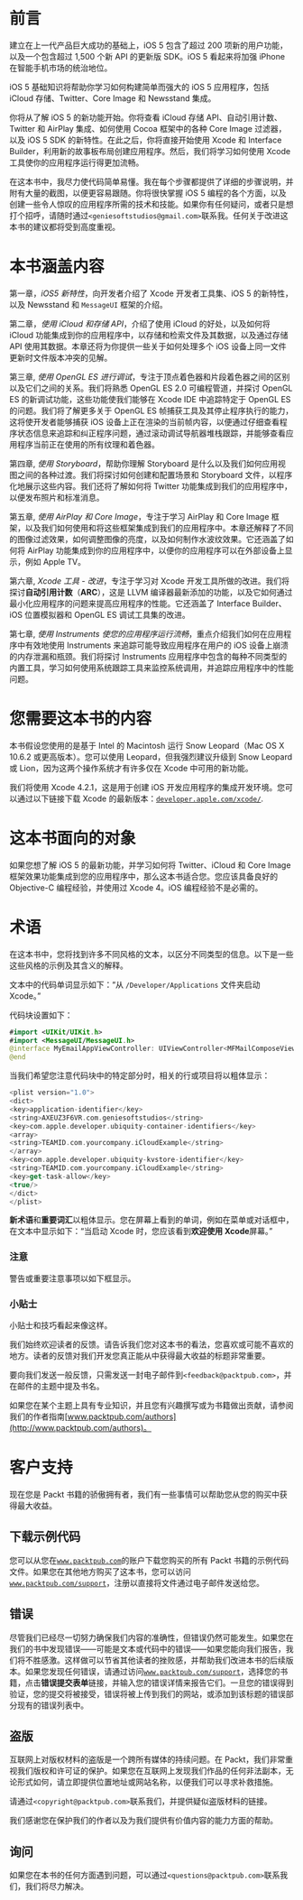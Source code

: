 # 前言

建立在上一代产品巨大成功的基础上，iOS 5 包含了超过 200 项新的用户功能，以及一个包含超过 1,500 个新 API 的更新版 SDK。iOS 5 看起来将加强 iPhone 在智能手机市场的统治地位。

iOS 5 基础知识将帮助你学习如何构建简单而强大的 iOS 5 应用程序，包括 iCloud 存储、Twitter、Core Image 和 Newsstand 集成。

你将从了解 iOS 5 的新功能开始。你将查看 iCloud 存储 API、自动引用计数、Twitter 和 AirPlay 集成、如何使用 Cocoa 框架中的各种 Core Image 过滤器，以及 iOS 5 SDK 的新特性。在此之后，你将直接开始使用 Xcode 和 Interface Builder，利用新的故事板布局创建应用程序。然后，我们将学习如何使用 Xcode 工具使你的应用程序运行得更加流畅。

在这本书中，我尽力使代码简单易懂。我在每个步骤都提供了详细的步骤说明，并附有大量的截图，以便更容易跟随。你将很快掌握 iOS 5 编程的各个方面，以及创建一些令人惊叹的应用程序所需的技术和技能。如果你有任何疑问，或者只是想打个招呼，请随时通过`<geniesoftstudios@gmail.com>`联系我。任何关于改进这本书的建议都将受到高度重视。

# 本书涵盖内容

第一章，*iOS5 新特性*，向开发者介绍了 Xcode 开发者工具集、iOS 5 的新特性，以及 Newsstand 和 `MessageUI` 框架的介绍。

第二章，*使用 iCloud 和存储 API*，介绍了使用 iCloud 的好处，以及如何将 iCloud 功能集成到你的应用程序中，以存储和检索文件及其数据，以及通过存储 API 使用其数据。本章还将为你提供一些关于如何处理多个 iOS 设备上同一文件更新时文件版本冲突的见解。

第三章, *使用 OpenGL ES 进行调试*，专注于顶点着色器和片段着色器之间的区别以及它们之间的关系。我们将熟悉 OpenGL ES 2.0 可编程管道，并探讨 OpenGL ES 的新调试功能，这些功能使我们能够在 Xcode IDE 中追踪特定于 OpenGL ES 的问题。我们将了解更多关于 OpenGL ES 帧捕获工具及其停止程序执行的能力，这将使开发者能够捕获 iOS 设备上正在渲染的当前帧内容，以便通过仔细查看程序状态信息来追踪和纠正程序问题，通过滚动调试导航器堆栈跟踪，并能够查看应用程序当前正在使用的所有纹理和着色器。

第四章, *使用 Storyboard*，帮助你理解 Storyboard 是什么以及我们如何应用视图之间的各种过渡。我们将探讨如何创建和配置场景和 Storyboard 文件，以程序化地展示这些内容。我们还将了解如何将 Twitter 功能集成到我们的应用程序中，以便发布照片和标准消息。

第五章, *使用 AirPlay 和 Core Image*，专注于学习 AirPlay 和 Core Image 框架，以及我们如何使用和将这些框架集成到我们的应用程序中。本章还解释了不同的图像过滤效果，如何调整图像的亮度，以及如何制作水波纹效果。它还涵盖了如何将 AirPlay 功能集成到你的应用程序中，以便你的应用程序可以在外部设备上显示，例如 Apple TV。

第六章, *Xcode 工具 - 改进*，专注于学习对 Xcode 开发工具所做的改进。我们将探讨**自动引用计数**（**ARC**），这是 LLVM 编译器最新添加的功能，以及它如何通过最小化应用程序的问题来提高应用程序的性能。它还涵盖了 Interface Builder、iOS 位置模拟器和 OpenGL ES 调试工具集的改进。

第七章, *使用 Instruments 使您的应用程序运行流畅*，重点介绍我们如何在应用程序中有效地使用 Instruments 来追踪可能导致应用程序在用户的 iOS 设备上崩溃的内存泄漏和瓶颈。我们将探讨 Instruments 应用程序中包含的每种不同类型的内置工具，学习如何使用系统跟踪工具来监控系统调用，并追踪应用程序中的性能问题。

# 您需要这本书的内容

本书假设您使用的是基于 Intel 的 Macintosh 运行 Snow Leopard（Mac OS X 10.6.2 或更高版本）。您可以使用 Leopard，但我强烈建议升级到 Snow Leopard 或 Lion，因为这两个操作系统才有许多仅在 Xcode 中可用的新功能。

我们将使用 Xcode 4.2.1，这是用于创建 iOS 开发应用程序的集成开发环境。您可以通过以下链接下载 Xcode 的最新版本：[`developer.apple.com/xcode/`](http://developer.apple.com/xcode/).

# 这本书面向的对象

如果您想了解 iOS 5 的最新功能，并学习如何将 Twitter、iCloud 和 Core Image 框架效果功能集成到您的应用程序中，那么这本书适合您。您应该具备良好的 Objective-C 编程经验，并使用过 Xcode 4。iOS 编程经验不是必需的。

# 术语

在这本书中，您将找到许多不同风格的文本，以区分不同类型的信息。以下是一些这些风格的示例及其含义的解释。

文本中的代码单词显示如下：“从 `/Developer/Applications` 文件夹启动 Xcode。”

代码块设置如下：

```swift
#import <UIKit/UIKit.h>
#import <MessageUI/MessageUI.h>
@interface MyEmailAppViewController: UIViewController<MFMailComposeViewControllerDelegate> {}
@end

```

当我们希望您注意代码块中的特定部分时，相关的行或项目将以粗体显示：

```swift
<plist version="1.0">
<dict>
<key>application-identifier</key>
<string>AXEUZ3F6VR.com.geniesoftstudios</string>
<key>com.apple.developer.ubiquity-container-identifiers</key>
<array>
<string>TEAMID.com.yourcompany.iCloudExample</string>
</array>
<key>com.apple.developer.ubiquity-kvstore-identifier</key>
<string>TEAMID.com.yourcompany.iCloudExample</string>
<key>get-task-allow</key>
<true/>
</dict>
</plist>

```

**新术语**和**重要词汇**以粗体显示。您在屏幕上看到的单词，例如在菜单或对话框中，在文本中显示如下：“当启动 Xcode 时，您应该看到**欢迎使用 Xcode**屏幕。”

### 注意

警告或重要注意事项以如下框显示。

### 小贴士

小贴士和技巧看起来像这样。

我们始终欢迎读者的反馈。请告诉我们您对这本书的看法，您喜欢或可能不喜欢的地方。读者的反馈对我们开发您真正能从中获得最大收益的标题非常重要。

要向我们发送一般反馈，只需发送一封电子邮件到`<feedback@packtpub.com>`，并在邮件的主题中提及书名。

如果您在某个主题上具有专业知识，并且您有兴趣撰写或为书籍做出贡献，请参阅我们的作者指南[www.packtpub.com/authors](http://www.packtpub.com/authors)。

# 客户支持

现在您是 Packt 书籍的骄傲拥有者，我们有一些事情可以帮助您从您的购买中获得最大收益。

## 下载示例代码

您可以从您在[`www.packtpub.com`](http://www.packtpub.com)的账户下载您购买的所有 Packt 书籍的示例代码文件。如果您在其他地方购买了这本书，您可以访问[`www.packtpub.com/support`](http://www.packtpub.com/support)，注册以直接将文件通过电子邮件发送给您。

## 错误

尽管我们已经尽一切努力确保我们内容的准确性，但错误仍然可能发生。如果您在我们的书中发现错误——可能是文本或代码中的错误——如果您能向我们报告，我们将不胜感激。这样做可以节省其他读者的挫败感，并帮助我们改进本书的后续版本。如果您发现任何错误，请通过访问[`www.packtpub.com/support`](http://www.packtpub.com/support)，选择您的书籍，点击**错误提交表单**链接，并输入您的错误详情来报告它们。一旦您的错误得到验证，您的提交将被接受，错误将被上传到我们的网站，或添加到该标题的错误部分现有的错误列表中。

## 盗版

互联网上对版权材料的盗版是一个跨所有媒体的持续问题。在 Packt，我们非常重视我们版权和许可证的保护。如果您在互联网上发现我们作品的任何非法副本，无论形式如何，请立即提供位置地址或网站名称，以便我们可以寻求补救措施。

请通过`<copyright@packtpub.com>`联系我们，并提供疑似盗版材料的链接。

我们感谢您在保护我们的作者以及为我们提供有价值内容的能力方面的帮助。

## 询问

如果您在本书的任何方面遇到问题，可以通过`<questions@packtpub.com>`联系我们，我们将尽力解决。
